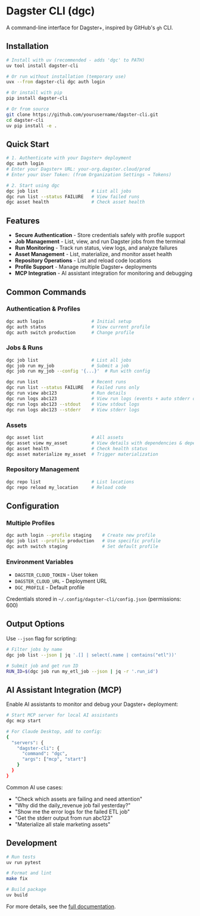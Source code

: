 # Dagster CLI (dgc)

A command-line interface for Dagster+, inspired by GitHub's `gh` CLI.

## Installation

```bash
# Install with uv (recommended - adds 'dgc' to PATH)
uv tool install dagster-cli

# Or run without installation (temporary use)
uvx --from dagster-cli dgc auth login

# Or install with pip
pip install dagster-cli

# Or from source
git clone https://github.com/yourusername/dagster-cli.git
cd dagster-cli
uv pip install -e .
```

## Quick Start

```bash
# 1. Authenticate with your Dagster+ deployment
dgc auth login
# Enter your Dagster+ URL: your-org.dagster.cloud/prod
# Enter your User Token: (from Organization Settings → Tokens)

# 2. Start using dgc
dgc job list                    # List all jobs
dgc run list --status FAILURE   # View failed runs
dgc asset health                # Check asset health
```

## Features

- **Secure Authentication** - Store credentials safely with profile support
- **Job Management** - List, view, and run Dagster jobs from the terminal
- **Run Monitoring** - Track run status, view logs, and analyze failures
- **Asset Management** - List, materialize, and monitor asset health
- **Repository Operations** - List and reload code locations
- **Profile Support** - Manage multiple Dagster+ deployments
- **MCP Integration** - AI assistant integration for monitoring and debugging

## Common Commands

### Authentication & Profiles
```bash
dgc auth login                  # Initial setup
dgc auth status                 # View current profile
dgc auth switch production      # Change profile
```

### Jobs & Runs
```bash
dgc job list                    # List all jobs
dgc job run my_job              # Submit a job
dgc job run my_job --config '{...}'  # Run with config

dgc run list                    # Recent runs
dgc run list --status FAILURE   # Failed runs only
dgc run view abc123             # Run details
dgc run logs abc123             # View run logs (events + auto stderr on errors)
dgc run logs abc123 --stdout    # View stdout logs
dgc run logs abc123 --stderr    # View stderr logs
```

### Assets
```bash
dgc asset list                  # All assets
dgc asset view my_asset         # View details with dependencies & dependents
dgc asset health                # Check health status
dgc asset materialize my_asset  # Trigger materialization
```

### Repository Management
```bash
dgc repo list                   # List locations
dgc repo reload my_location     # Reload code
```

## Configuration

### Multiple Profiles
```bash
dgc auth login --profile staging    # Create new profile
dgc job list --profile production   # Use specific profile
dgc auth switch staging             # Set default profile
```

### Environment Variables
- `DAGSTER_CLOUD_TOKEN` - User token
- `DAGSTER_CLOUD_URL` - Deployment URL
- `DGC_PROFILE` - Default profile

Credentials stored in `~/.config/dagster-cli/config.json` (permissions: 600)

## Output Options

Use `--json` flag for scripting:
```bash
# Filter jobs by name
dgc job list --json | jq '.[] | select(.name | contains("etl"))'

# Submit job and get run ID
RUN_ID=$(dgc job run my_etl_job --json | jq -r '.run_id')
```

## AI Assistant Integration (MCP)

Enable AI assistants to monitor and debug your Dagster+ deployment:

```bash
# Start MCP server for local AI assistants
dgc mcp start

# For Claude Desktop, add to config:
{
  "servers": {
    "dagster-cli": {
      "command": "dgc",
      "args": ["mcp", "start"]
    }
  }
}
```

Common AI use cases:
- "Check which assets are failing and need attention"
- "Why did the daily_revenue job fail yesterday?"
- "Show me the error logs for the failed ETL job"
- "Get the stderr output from run abc123"
- "Materialize all stale marketing assets"

## Development

```bash
# Run tests
uv run pytest

# Format and lint
make fix

# Build package
uv build
```

For more details, see the [full documentation](https://github.com/yourusername/dagster-cli/wiki).
